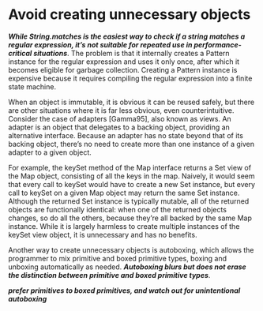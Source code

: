 # Avoid creating unnecessary objects

**_While String.matches is the easiest way to check if a string matches
a regular expression, it’s not suitable for repeated use in performance-critical
situations_**. The problem is that it internally creates a Pattern instance for the
regular expression and uses it only once, after which it becomes eligible for
garbage collection. Creating a Pattern instance is expensive because it requires
compiling the regular expression into a finite state machine.

When an object is immutable, it is obvious it can be reused safely, but there
are other situations where it is far less obvious, even counterintuitive. Consider the
case of adapters [Gamma95], also known as views. An adapter is an object that
delegates to a backing object, providing an alternative interface. Because an
adapter has no state beyond that of its backing object, there’s no need to create
more than one instance of a given adapter to a given object.

For example, the keySet method of the Map interface returns a Set view of the
Map object, consisting of all the keys in the map. Naively, it would seem that every
call to keySet would have to create a new Set instance, but every call to keySet
on a given Map object may return the same Set instance. Although the returned Set
instance is typically mutable, all of the returned objects are functionally identical:
when one of the returned objects changes, so do all the others, because they’re all
backed by the same Map instance. While it is largely harmless to create multiple
instances of the keySet view object, it is unnecessary and has no benefits.

Another way to create unnecessary objects is autoboxing, which allows the
programmer to mix primitive and boxed primitive types, boxing and unboxing
automatically as needed. **_Autoboxing blurs but does not erase the distinction
between primitive and boxed primitive types_**.

**_prefer primitives to
boxed primitives, and watch out for unintentional autoboxing_**